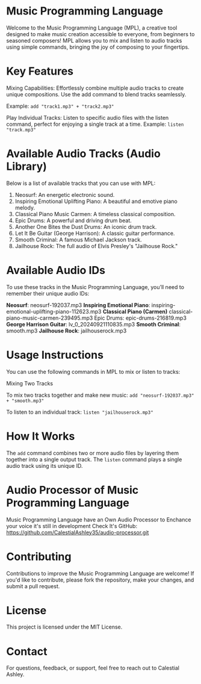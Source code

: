 # Music Programming Language

Welcome to the Music Programming Language (MPL), a creative tool designed to make music creation accessible to everyone, from beginners to seasoned composers! MPL allows you to mix and listen to audio tracks using simple commands, bringing the joy of composing to your fingertips.

# Key Features
Mixing Capabilities: Effortlessly combine multiple audio tracks to create unique compositions. Use the add command to blend tracks seamlessly.

Example:
`add "track1.mp3" + "track2.mp3"`

Play Individual Tracks: Listen to specific audio files with the listen command, perfect for enjoying a single track at a time.
Example:
`listen "track.mp3"`

# Available Audio Tracks (Audio Library)
Below is a list of available tracks that you can use with MPL:

1. Neosurf: An energetic electronic sound.
2. Inspiring Emotional Uplifting Piano: A beautiful and emotive piano melody.
3. Classical Piano Music Carmen: A timeless classical composition.
4. Epic Drums: A powerful and driving drum beat.
5. Another One Bites the Dust Drums: An iconic drum track.
6. Let It Be Guitar (George Harrison): A classic guitar performance.
7. Smooth Criminal: A famous Michael Jackson track.
8. Jailhouse Rock: The full audio of Elvis Presley's "Jailhouse Rock."

# Available Audio IDs

To use these tracks in the Music Programming Language, you’ll need to remember their unique audio IDs:

**Neosurf**: neosurf-192037.mp3
**Inspiring Emotional Piano**: inspiring-emotional-uplifting-piano-112623.mp3
**Classical Piano (Carmen)** classical-piano-music-carmen-239495.mp3
Epic Drums: epic-drums-216819.mp3
**George Harrison Guitar**: lv_0_20240921110835.mp3
**Smooth Criminal**: smooth.mp3
**Jailhouse Rock**: jailhouserock.mp3

# Usage Instructions

You can use the following commands in MPL to mix or listen to tracks:

Mixing Two Tracks

To mix two tracks together and make new music:
`add "neosurf-192037.mp3" + "smooth.mp3"`

To listen to an individual track:
`listen "jailhouserock.mp3"`

# How It Works

The `add` command combines two or more audio files by layering them together into a single output track.
The `listen` command plays a single audio track using its unique ID.

# Audio Processor of Music Programming Language 
Music Programming Language have an Own Audio Processor to Enchance your voice it's still in development 
Check It's GitHub: https://github.com/CalestialAshley35/audio-processor.git

# Contributing

Contributions to improve the Music Programming Language are welcome! If you'd like to contribute, please fork the repository, make your changes, and submit a pull request.

# License

This project is licensed under the MIT License.

# Contact

For questions, feedback, or support, feel free to reach out to Calestial Ashley.
